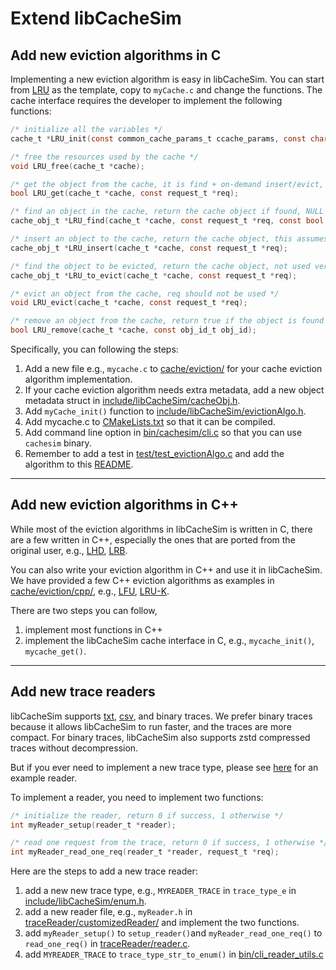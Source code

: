 # Extend libCacheSim 


## Add new eviction algorithms in C
Implementing a new eviction algorithm is easy in libCacheSim. You can start from [LRU](/libCacheSim/cache/eviction/LRU.c) as the template, copy to `myCache.c` and change the functions. The cache interface requires the developer to implement the following functions: 

```c
/* initialize all the variables */
cache_t *LRU_init(const common_cache_params_t ccache_params, const char *cache_specific_params);

/* free the resources used by the cache */
void LRU_free(cache_t *cache);

/* get the object from the cache, it is find + on-demand insert/evict, return true if cache hit */
bool LRU_get(cache_t *cache, const request_t *req);

/* find an object in the cache, return the cache object if found, NULL otherwise, update_cache means whether update the cache state, e.g., moving object to the head of the queue */
cache_obj_t *LRU_find(cache_t *cache, const request_t *req, const bool update_cache);

/* insert an object to the cache, return the cache object, this assumes the object is not in the cache */
cache_obj_t *LRU_insert(cache_t *cache, const request_t *req);

/* find the object to be evicted, return the cache object, not used very often */
cache_obj_t *LRU_to_evict(cache_t *cache, const request_t *req);

/* evict an object from the cache, req should not be used */
void LRU_evict(cache_t *cache, const request_t *req);

/* remove an object from the cache, return true if the object is found and removed, note that this is used for user-triggered remove, eviction should use evict */
bool LRU_remove(cache_t *cache, const obj_id_t obj_id);
```

Specifically, you can following the steps:
1. Add a new file e.g., `mycache.c` to [cache/eviction/](/libCacheSim/cache/eviction/) for your cache eviction algorithm implementation. 
2. If your cache eviction algorithm needs extra metadata, add a new object metadata struct in 
   [include/libCacheSim/cacheObj.h](/libCacheSim/include/libCacheSim/cacheObj.h).
3. Add `myCache_init()` function to [include/libCacheSim/evictionAlgo.h](/libCacheSim/include/libCacheSim/evictionAlgo.h).
4. Add mycache.c to [CMakeLists.txt](/libCacheSim/cache/eviction/CMakeLists.txt) so that it can be compiled.
5. Add command line option in [bin/cachesim/cli.c](/libCacheSim/bin/cachesim/cli.c) so that you can use `cachesim` binary.
6. Remember to add a test in [test/test_evictionAlgo.c](/test/test_evictionAlgo.c) and add the algorithm to this [README](README.md). 

---

## Add new eviction algorithms in C++
While most of the eviction algorithms in libCacheSim is written in C, there are a few written in C++, especially the ones that are ported from the original user, e.g., [LHD](/libCacheSim/cache/eviction/LHD/), [LRB](/libCacheSim/cache/eviction/LRB/).

You can also write your eviction algorithm in C++ and use it in libCacheSim. We have provided a few C++ eviction algorithms as examples in [cache/eviction/cpp/](/libCacheSim/cache/eviction/cpp/), e.g., [LFU](/libCacheSim/cache/eviction/cpp/LFU.cpp), [LRU-K](/libCacheSim/cache/eviction/cpp/LRU_K.cpp).

There are two steps you can follow, 
1. implement most functions in C++ 
2. implement the libCacheSim cache interface in C, e.g., `mycache_init()`, `mycache_get()`. 



---

## Add new trace readers 
libCacheSim supports [txt](/libCacheSim/traceReader/generalReader/txt.c), [csv](/libCacheSim/traceReader/generalReader/csv.c), and binary traces. We prefer binary traces because it allows libCacheSim to run faster, and the traces are more compact. 
For binary traces, libCacheSim also supports zstd compressed traces without decompression.

But if you ever need to implement a new trace type, please see [here](/libCacheSim/traceReader/customizedReader/akamaiBin.h) for an example reader. 

To implement a reader, you need to implement two functions:
```c
/* initialize the reader, return 0 if success, 1 otherwise */
int myReader_setup(reader_t *reader);

/* read one request from the trace, return 0 if success, 1 otherwise */
int myReader_read_one_req(reader_t *reader, request_t *req);

```

Here are the steps to add a new trace reader:
1. add a new new trace type, e.g., `MYREADER_TRACE` in `trace_type_e` in [include/libCacheSim/enum.h](/libCacheSim/include/libCacheSim/enum.h). 
2. add a new reader file, e.g., `myReader.h` in [traceReader/customizedReader/](/libCacheSim/traceReader/customizedReader/) and implement the two functions.
3. add `myReader_setup()` to `setup_reader()`and `myReader_read_one_req()` to `read_one_req()` in [traceReader/reader.c](/libCacheSim/traceReader/reader.c). 
4. add `MYREADER_TRACE` to `trace_type_str_to_enum()` in [bin/cli_reader_utils.c](/libCacheSim/bin/cli_reader_utils.c)


